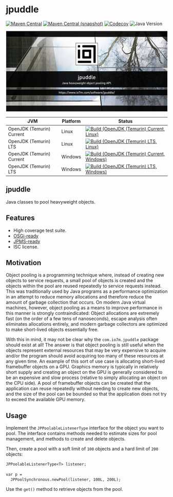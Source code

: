 jpuddle
===

[![Maven Central](https://img.shields.io/maven-central/v/com.io7m.jpuddle/com.io7m.jpuddle.svg?style=flat-square)](http://search.maven.org/#search%7Cga%7C1%7Cg%3A%22com.io7m.jpuddle%22)
[![Maven Central (snapshot)](https://img.shields.io/nexus/s/com.io7m.jpuddle/com.io7m.jpuddle?server=https%3A%2F%2Fs01.oss.sonatype.org&style=flat-square)](https://s01.oss.sonatype.org/content/repositories/snapshots/com/io7m/jpuddle/)
[![Codecov](https://img.shields.io/codecov/c/github/io7m-com/jpuddle.svg?style=flat-square)](https://codecov.io/gh/io7m-com/jpuddle)
![Java Version](https://img.shields.io/badge/21-java?label=java&color=e6c35c)

![com.io7m.jpuddle](./src/site/resources/jpuddle.jpg?raw=true)

| JVM | Platform | Status |
|-----|----------|--------|
| OpenJDK (Temurin) Current | Linux | [![Build (OpenJDK (Temurin) Current, Linux)](https://img.shields.io/github/actions/workflow/status/io7m-com/jpuddle/main.linux.temurin.current.yml)](https://www.github.com/io7m-com/jpuddle/actions?query=workflow%3Amain.linux.temurin.current)|
| OpenJDK (Temurin) LTS | Linux | [![Build (OpenJDK (Temurin) LTS, Linux)](https://img.shields.io/github/actions/workflow/status/io7m-com/jpuddle/main.linux.temurin.lts.yml)](https://www.github.com/io7m-com/jpuddle/actions?query=workflow%3Amain.linux.temurin.lts)|
| OpenJDK (Temurin) Current | Windows | [![Build (OpenJDK (Temurin) Current, Windows)](https://img.shields.io/github/actions/workflow/status/io7m-com/jpuddle/main.windows.temurin.current.yml)](https://www.github.com/io7m-com/jpuddle/actions?query=workflow%3Amain.windows.temurin.current)|
| OpenJDK (Temurin) LTS | Windows | [![Build (OpenJDK (Temurin) LTS, Windows)](https://img.shields.io/github/actions/workflow/status/io7m-com/jpuddle/main.windows.temurin.lts.yml)](https://www.github.com/io7m-com/jpuddle/actions?query=workflow%3Amain.windows.temurin.lts)|

## jpuddle

Java classes to pool heavyweight objects.

## Features

* High coverage test suite.
* [OSGi-ready](https://www.osgi.org/)
* [JPMS-ready](https://en.wikipedia.org/wiki/Java_Platform_Module_System)
* ISC license.

## Motivation

Object pooling is a programming technique where, instead of creating new objects
to service requests, a small pool of objects is created and the objects within
the pool are reused repeatedly to service requests instead. This was
traditionally used by Java programs as a performance optimization in an
attempt to reduce memory allocations and therefore reduce the amount of
garbage collection that occurs. On modern Java virtual machines, however,
object pooling as a means to improve performance in this manner is strongly
contraindicated: Object allocations are extremely fast (on the order of a
few tens of nanoseconds), escape analysis often eliminates allocations
entirely, and modern garbage collectors are optimized to make short-lived
objects essentially free.

With this in mind, it may not be clear why the `com.io7m.jpuddle` package
should exist at all! The answer is that object pooling is still useful when
the objects represent external resources that may be very expensive to acquire
and/or the program should avoid acquiring too many of these resources at any
given time. An example of this sort of use case is allocating short-lived
framebuffer objects on a GPU. Graphics memory is typically in relatively
short supply and creating an object on the GPU is generally considered to be
an expensive and slow process (relative to simply allocating an object on the
CPU side). A pool of framebuffer objects can be created that the application
can reuse repeatedly without needing to create new objects, and the size of the
pool can be bounded so that the application does not try to exceed the
available GPU memory.

## Usage

Implement the `JPPoolableListenerType` interface for the object you want
to pool. The interface contains methods needed to estimate sizes for pool
management, and methods to create and delete objects.

Then, create a pool with a soft limit of `100` objects and a hard limit of
`200` objects:

```
JPPoolableListenerType<T> listener;

var p =
  JPPoolSynchronous.newPool(listener, 100L, 200L);
```

Use the `get()` method to retrieve objects from the pool.

